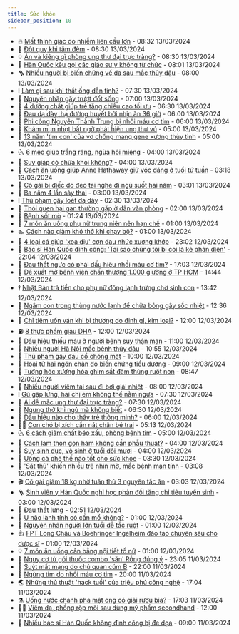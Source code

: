 ```yaml
---
title: Sức khỏe
sidebar_position: 10
---
```


<!-- vnexpress-suc-khoe:START -->
- 🔥 [Mất thính giác do nhiễm liên cầu lợn](https://vnexpress.net/mat-thinh-giac-do-nhiem-lien-cau-lon-4721846.html) - 08:32 13/03/2024
- 🥰 [Đột quỵ khi tắm đêm](https://vnexpress.net/dot-quy-khi-tam-dem-4721867.html) - 08:30 13/03/2024
- 💡 [Ăn và kiêng gì phòng ung thư đại trực tràng?](https://vnexpress.net/an-va-kieng-gi-phong-ung-thu-dai-truc-trang-4721742.html) - 08:30 13/03/2024
- 🤗 [Hàn Quốc kêu gọi các giáo sư y không từ chức](https://vnexpress.net/han-quoc-keu-goi-cac-giao-su-y-khong-tu-chuc-4721844.html) - 08:01 13/03/2024
- 🪜 [Nhiều người bị biến chứng về da sau mắc thủy đậu](https://vnexpress.net/nhieu-nguoi-bi-bien-chung-ve-da-sau-mac-thuy-dau-4721747.html) - 08:00 13/03/2024
- 🕯 [Làm gì sau khi thắt ống dẫn tinh?](https://vnexpress.net/lam-gi-sau-khi-that-ong-dan-tinh-4721692.html) - 07:30 13/03/2024
- 🤭 [Nguyên nhân gây trượt đốt sống](https://vnexpress.net/nguyen-nhan-gay-truot-dot-song-4721785.html) - 07:00 13/03/2024
- 👀 [4 dưỡng chất giúp trẻ tăng chiều cao tối ưu](https://vnexpress.net/4-duong-chat-giup-tre-tang-chieu-cao-toi-uu-4721684.html) - 06:30 13/03/2024
- 🌋 [Đau dạ dày, hạ đường huyết bởi nhịn ăn 36 giờ](https://vnexpress.net/dau-da-day-ha-duong-huyet-boi-nhin-an-36-gio-4720760.html) - 06:00 13/03/2024
- 🫶 [Phi công Nguyễn Thành Trung bị nhồi máu cơ tim](https://vnexpress.net/phi-cong-nguyen-thanh-trung-bi-nhoi-mau-co-tim-4721786.html) - 06:00 13/03/2024
- 🦆 [Khám mụn nhọt bất ngờ phát hiện ung thư vú](https://vnexpress.net/kham-mun-nhot-bat-ngo-phat-hien-ung-thu-vu-4721756.html) - 05:00 13/03/2024
- 🚀 [13 năm &#39;tìm con&#39; của vợ chồng mang gene xương thủy tinh](https://vnexpress.net/13-nam-tim-con-cua-vo-chong-mang-gene-xuong-thuy-tinh-4721662.html) - 05:00 13/03/2024
- 🌜 [6 mẹo giúp trắng răng, ngừa hôi miệng](https://vnexpress.net/6-meo-giup-trang-rang-ngua-hoi-mieng-4721691.html) - 04:00 13/03/2024
- 🧰 [Suy giáp có chữa khỏi không?](https://vnexpress.net/suy-giap-co-chua-khoi-khong-4721606.html) - 04:00 13/03/2024
- 💫 [Cách ăn uống giúp Anne Hathaway giữ vóc dáng ở tuổi tứ tuần](https://vnexpress.net/cach-an-uong-giup-anne-hathaway-giu-voc-dang-o-tuoi-tu-tuan-4721650.html) - 03:18 13/03/2024
- 🌝 [Cô gái bị điếc do đeo tai nghe đi ngủ suốt hai năm](https://vnexpress.net/co-gai-bi-diec-do-deo-tai-nghe-di-ngu-suot-hai-nam-4721453.html) - 03:01 13/03/2024
- 🗽 [Ba năm 4 lần sảy thai](https://vnexpress.net/ba-nam-4-lan-say-thai-4721648.html) - 03:00 13/03/2024
- 🕯 [Thủ phạm gây loét dạ dày](https://vnexpress.net/thu-pham-gay-loet-da-day-4721559.html) - 02:30 13/03/2024
- 🦅 [Thói quen hại gan thường gặp ở dân văn phòng](https://vnexpress.net/thoi-quen-hai-gan-thuong-gap-o-dan-van-phong-4721605.html) - 02:00 13/03/2024
- 🦆 [Bệnh sốt mò](https://vnexpress.net/benh-sot-mo-4721312.html) - 01:24 13/03/2024
- 🎊 [7 món ăn uống phụ nữ trung niên nên hạn chế](https://vnexpress.net/7-mon-an-uong-phu-nu-trung-nien-nen-han-che-4721499.html) - 01:00 13/03/2024
- 🏊 [Cách nào giảm khó thở khi chạy bộ?](https://vnexpress.net/cach-nao-giam-kho-tho-khi-chay-bo-4721352.html) - 01:00 13/03/2024
- 📝 [4 loại cá giúp &#39;xoa dịu&#39; cơn đau nhức xương khớp](https://vnexpress.net/4-loai-ca-giup-xoa-diu-con-dau-nhuc-xuong-khop-4720340.html) - 23:02 12/03/2024
- 💯 [Bác sĩ Hàn Quốc đình công: &#39;Tại sao chúng tôi bị coi là kẻ phản diện&#39;](https://vnexpress.net/bac-si-han-quoc-dinh-cong-tai-sao-chung-toi-bi-coi-la-ke-phan-dien-4721550.html) - 22:04 12/03/2024
- 🌊 [Đau thắt ngực có phải dấu hiệu nhồi máu cơ tim?](https://vnexpress.net/dau-that-nguc-co-phai-dau-hieu-nhoi-mau-co-tim-4721126.html) - 17:03 12/03/2024
- 🚀 [Đề xuất mở bệnh viện chấn thương 1.000 giường ở TP HCM](https://vnexpress.net/de-xuat-mo-benh-vien-chan-thuong-1-000-giuong-o-tp-hcm-4721537.html) - 14:44 12/03/2024
- 🕴 [Nhật Bản trả tiền cho phụ nữ đông lạnh trứng chờ sinh con](https://vnexpress.net/nhat-ban-tra-tien-cho-phu-nu-dong-lanh-trung-cho-sinh-con-4721479.html) - 13:42 12/03/2024
- 🗽 [Ngâm con trong thùng nước lạnh để chữa bỏng gây sốc nhiệt](https://vnexpress.net/ngam-con-trong-thung-nuoc-lanh-de-chua-bong-gay-soc-nhiet-4721416.html) - 12:36 12/03/2024
- 🎡 [Chỉ tiêm uốn ván khi bị thương do đinh gỉ, kim loại?](https://vnexpress.net/chi-tiem-uon-van-khi-bi-thuong-do-dinh-gi-kim-loai-4721508.html) - 12:00 12/03/2024
- ⛽️ [8 thực phẩm giàu DHA](https://vnexpress.net/8-thuc-pham-giau-dha-4721447.html) - 12:00 12/03/2024
- 🦆 [Dấu hiệu thiếu máu ở người bệnh suy thận mạn](https://vnexpress.net/dau-hieu-thieu-mau-o-nguoi-benh-suy-than-man-4721398.html) - 11:00 12/03/2024
- 🤩 [Nhiều người Hà Nội mắc bệnh thủy đậu](https://vnexpress.net/nhieu-nguoi-ha-noi-mac-benh-thuy-dau-4721506.html) - 10:55 12/03/2024
- 🦒 [Thủ phạm gây đau cổ chóng mặt](https://vnexpress.net/thu-pham-gay-dau-co-chong-mat-4720438.html) - 10:00 12/03/2024
- 💫 [Hoại tử hai ngón chân do biến chứng tiểu đường](https://vnexpress.net/hoai-tu-hai-ngon-chan-do-bien-chung-tieu-duong-4721390.html) - 09:00 12/03/2024
- 🐘 [Tưởng hóc xương hóa ghim sắt đâm thủng ruột non](https://vnexpress.net/tuong-hoc-xuong-hoa-ghim-sat-dam-thung-ruot-non-4721199.html) - 08:47 12/03/2024
- 🚀 [Nhiều người viêm tai sau đi bơi giải nhiệt](https://vnexpress.net/nhieu-nguoi-viem-tai-sau-di-boi-giai-nhiet-4721376.html) - 08:00 12/03/2024
- 🕯 [Gù gập lưng, hai chị em không thể nằm ngửa](https://vnexpress.net/gu-gap-lung-hai-chi-em-khong-the-nam-ngua-4721369.html) - 07:30 12/03/2024
- 🦏 [Ai dễ mắc ung thư đại trực tràng?](https://vnexpress.net/ai-de-mac-ung-thu-dai-truc-trang-4721217.html) - 07:30 12/03/2024
- 🦄 [Ngưng thở khi ngủ mà không biết](https://vnexpress.net/ngung-tho-khi-ngu-ma-khong-biet-4721343.html) - 06:30 12/03/2024
- 🦒 [Dấu hiệu nào cho thấy trẻ thông minh?](https://vnexpress.net/dau-hieu-nao-cho-thay-tre-thong-minh-4721245.html) - 06:00 12/03/2024
- 👨‍🏫 [Con chó bị xích cắn nát chân bé trai](https://vnexpress.net/con-cho-bi-xich-can-nat-chan-be-trai-4721340.html) - 05:13 12/03/2024
- 🌜 [6 cách giảm chất béo xấu, phòng bệnh tim](https://vnexpress.net/6-cach-giam-chat-beo-xau-phong-benh-tim-4721064.html) - 05:00 12/03/2024
- 🚀 [Cách làm thon gọn hàm không cần phẫu thuật?](https://vnexpress.net/cach-lam-thon-gon-ham-khong-can-phau-thuat-4721231.html) - 04:00 12/03/2024
- 💃 [Suy sinh dục, vô sinh ở tuổi đôi mươi](https://vnexpress.net/suy-sinh-duc-vo-sinh-o-tuoi-doi-muoi-4721225.html) - 04:00 12/03/2024
- 💯 [Uống cà phê thế nào tốt cho sức khỏe](https://vnexpress.net/uong-ca-phe-the-nao-tot-cho-suc-khoe-4721226.html) - 03:30 12/03/2024
- 🤔 [&#39;Sát thủ&#39; khiến nhiều trẻ nhìn mờ, mắc bệnh mạn tính](https://vnexpress.net/sat-thu-khien-nhieu-tre-nhin-mo-mac-benh-man-tinh-4720776.html) - 03:08 12/03/2024
- 🎬 [Cô gái giảm 18 kg nhờ tuân thủ 3 nguyên tắc ăn](https://vnexpress.net/co-gai-giam-18-kg-nho-tuan-thu-3-nguyen-tac-an-4720960.html) - 03:03 12/03/2024
- 🪜 [Sinh viên y Hàn Quốc nghỉ học phản đối tăng chỉ tiêu tuyển sinh](https://vnexpress.net/sinh-vien-y-han-quoc-nghi-hoc-phan-doi-tang-chi-tieu-tuyen-sinh-4721268.html) - 03:00 12/03/2024
- 🦣 [Đau thắt lưng](https://vnexpress.net/dau-that-lung-4721200.html) - 02:51 12/03/2024
- 🧐 [U não lành tính có cần mổ không?](https://vnexpress.net/u-nao-lanh-tinh-co-can-mo-khong-4721129.html) - 01:00 12/03/2024
- 🤡 [Nguyên nhân người lớn tuổi dễ tắc ruột](https://vnexpress.net/nguyen-nhan-nguoi-lon-tuoi-de-tac-ruot-4721128.html) - 01:00 12/03/2024
- 👍 [FPT Long Châu và Boehringer Ingelheim đào tạo chuyên sâu cho dược sĩ](https://vnexpress.net/fpt-long-chau-va-boehringer-ingelheim-dao-tao-chuyen-sau-cho-duoc-si-4721067.html) - 01:00 12/03/2024
- 💡 [7 món ăn uống cân bằng nội tiết tố nữ](https://vnexpress.net/7-mon-an-uong-can-bang-noi-tiet-to-nu-4721011.html) - 01:00 12/03/2024
- 💯 [Nguy cơ từ gói thuốc combo &#39;săn&#39; Rồng đúng ý](https://vnexpress.net/nguy-co-tu-goi-thuoc-combo-san-rong-dung-y-4719072.html) - 23:05 11/03/2024
- 🧠 [Suýt mất mạng do chủ quan cúm B](https://vnexpress.net/suyt-mat-mang-do-chu-quan-cum-b-4721132.html) - 22:00 11/03/2024
- 🎡 [Ngừng tim do nhồi máu cơ tim](https://vnexpress.net/ngung-tim-do-nhoi-mau-co-tim-4720978.html) - 20:00 11/03/2024
- 🌏 [Những thủ thuật &#39;hack tuổi&#39; của triệu phú công nghệ](https://vnexpress.net/nhung-thu-thuat-hack-tuoi-cua-trieu-phu-cong-nghe-4721114.html) - 17:04 11/03/2024
- ⚗️ [Uống nước chanh pha mật ong có giải rượu bia?](https://vnexpress.net/uong-nuoc-chanh-pha-mat-ong-co-giai-ruou-bia-4720934.html) - 17:03 11/03/2024
- 👨‍🏫 [Viêm da, phồng rộp môi sau dùng mỹ phẩm secondhand](https://vnexpress.net/viem-da-phong-rop-moi-sau-dung-my-pham-secondhand-4720969.html) - 12:00 11/03/2024
- 🤖 [Nhiều bác sĩ Hàn Quốc không đình công bị đe dọa](https://vnexpress.net/nhieu-bac-si-han-quoc-khong-dinh-cong-bi-de-doa-4720989.html) - 09:00 11/03/2024<!-- vnexpress-suc-khoe:END -->
